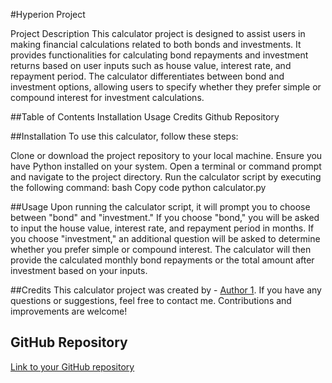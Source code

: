 #Hyperion Project

Project Description
This calculator project is designed to assist users in making financial calculations related to both bonds and investments. It provides functionalities for calculating bond repayments and investment returns based on user inputs such as house value, interest rate, and repayment period. The calculator differentiates between bond and investment options, allowing users to specify whether they prefer simple or compound interest for investment calculations.


##Table of Contents
Installation
Usage
Credits
Github Repository



##Installation
To use this calculator, follow these steps:

Clone or download the project repository to your local machine.
Ensure you have Python installed on your system.
Open a terminal or command prompt and navigate to the project directory.
Run the calculator script by executing the following command:
bash
Copy code
python calculator.py


##Usage
Upon running the calculator script, it will prompt you to choose between "bond" and "investment."
If you choose "bond," you will be asked to input the house value, interest rate, and repayment period in months.
If you choose "investment," an additional question will be asked to determine whether you prefer simple or compound interest.
The calculator will then provide the calculated monthly bond repayments or the total amount after investment based on your inputs.


##Credits
This calculator project was created by - [Author 1](https://github.com/Zaidbismillah). 
If you have any questions or suggestions, feel free to contact me. Contributions and improvements are welcome!



## GitHub Repository

[Link to your GitHub repository](https://github.com/Zaidbismillah/HyperionProject)
